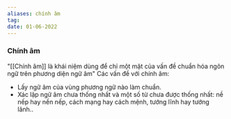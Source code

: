 ```yaml
---
aliases: chính âm
tag:
date: 01-06-2022
---
```

### Chính âm
"[[Chính âm]] là khái niệm dùng để chỉ một mặt của vấn đề chuẩn hóa ngôn ngữ trên phương diện ngữ âm"
Các vấn đề với chính âm:
- Lấy ngữ âm của vùng phương ngữ nào làm chuẩn.
- Xác lập ngữ âm chưa thống nhất và một số từ chưa được thống nhất: nề nếp hay nền nếp,  cách mạng hay cách mệnh, tướng lĩnh hay tướng lãnh..